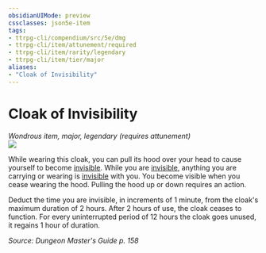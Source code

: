 ```yaml
---
obsidianUIMode: preview
cssclasses: json5e-item
tags:
- ttrpg-cli/compendium/src/5e/dmg
- ttrpg-cli/item/attunement/required
- ttrpg-cli/item/rarity/legendary
- ttrpg-cli/item/tier/major
aliases: 
- "Cloak of Invisibility"
---
```

# Cloak of Invisibility
*Wondrous item, major, legendary (requires attunement)*  
![](/3-Mechanics/CLI/Compendium/items/img/cloak-of-invisibility.webp#right)


While wearing this cloak, you can pull its hood over your head to cause yourself to become [invisible](/3-Mechanics/CLI/Rules/conditions.md#Invisible). While you are [invisible](/3-Mechanics/CLI/Rules/conditions.md#Invisible), anything you are carrying or wearing is [invisible](/3-Mechanics/CLI/Rules/conditions.md#Invisible) with you. You become visible when you cease wearing the hood. Pulling the hood up or down requires an action.

Deduct the time you are invisible, in increments of 1 minute, from the cloak's maximum duration of 2 hours. After 2 hours of use, the cloak ceases to function. For every uninterrupted period of 12 hours the cloak goes unused, it regains 1 hour of duration.

*Source: Dungeon Master's Guide p. 158*